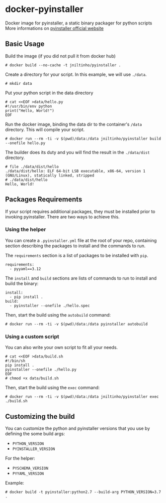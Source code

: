 docker-pyinstaller
==========

Docker image for pyinstaller, a static binary packager for python scripts
More informations on [pyinstaller official website](http://www.pyinstaller.org/)

Basic Usage
-----------

Build the image (if you did not pull it from docker hub)

    # docker build --no-cache -t jniltinho/pyinstaller .

Create a directory for your script. In this example, we will use `./data`.

    # mkdir data

Put your python script in the data directory

    # cat <<EOF >data/hello.py
    #!/usr/bin/env python
    print("Hello, World!")
    EOF

Run the docker image, binding the data dir to the container's `/data` directory.
This will compile your script.

    # docker run --rm -ti -v $(pwd)/data:/data jniltinho/pyinstaller build --onefile hello.py

The builder does its duty and you will find the result in the `./data/dist` directory.

    # file ./data/dist/hello
    ./data/dist/hello: ELF 64-bit LSB executable, x86-64, version 1 (GNU/Linux), statically linked, stripped
    # ./data/dist/hello
    Hello, World!

Packages Requirements
---------------------

If your script requires additional packages, they must be installed prior to
invoking pyinstaller. There are two ways to achieve this.

### Using the helper

You can create a `.pyinstaller.yml` file at the root of your repo, containing
section describing the packages to install and the commands to run.

The `requirements` section is a list of packages to be installed with `pip`.

    requirements:
      - pyyaml==3.12

The `install` and `build` sections are lists of commands to run to install and
build the binary:

    install:
      - pip install .
    build:
      - pyinstaller --onefile ./hello.spec

Then, start the build using the `autobuild` command:

    # docker run --rm -ti -v $(pwd)/data:/data pyinstaller autobuild

### Using a custom script

You can also write your own script to fit all your needs.

    # cat <<EOF >data/build.sh
    #!/bin/sh
    pip install .
    pyinstaller --onefile ./hello.py
    EOF
    # chmod +x data/build.sh

Then, start the build using the `exec` command:

    # docker run --rm -ti -v $(pwd)/data:/data jniltinho/pyinstaller exec ./build.sh

Customizing the build
---------------------

You can customize the python and pyinstaller versions that you use by defining
the some build args:

- `PYTHON_VERSION`
- `PYINSTALLER_VERSION`

For the helper:

- `PYSCHEMA_VERSION`
- `PYYAML_VERSION`

Example:

    # docker build -t pyinstaller:python2.7 --build-arg PYTHON_VERSION=3.7 .

